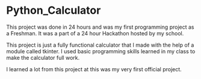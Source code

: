# Python_Calculator


This project was done in 24 hours and was my first programming project as a Freshman. It was a part of a 24 hour Hackathon hosted by my school.


This project is just a fully functional calculator that I made with the help of a module called tkinter. I used basic programming skills learned in my class to make the calculator full work.

I learned a lot from this project at this was my very first official project.
